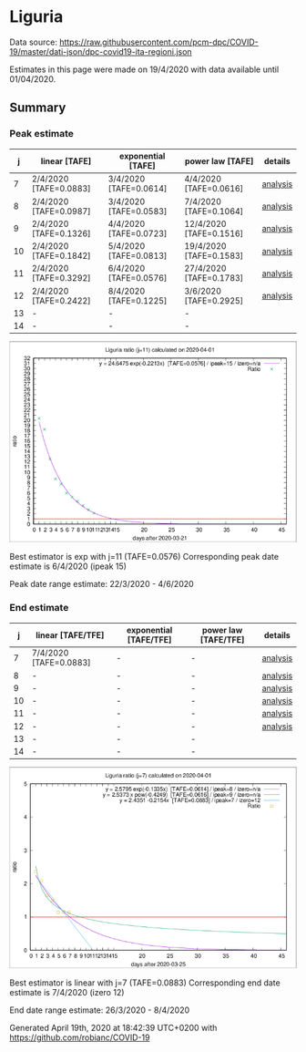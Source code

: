 # Liguria


Data source: https://raw.githubusercontent.com/pcm-dpc/COVID-19/master/dati-json/dpc-covid19-ita-regioni.json

Estimates in this page were made on 19/4/2020 with data available until 01/04/2020.


## Summary 

### Peak estimate 
|j|linear [TAFE]|exponential [TAFE]|power law [TAFE]|details|
|---|----|-----------|---------|-------|
|7|2/4/2020 [TAFE=0.0883]|3/4/2020 [TAFE=0.0614]|4/4/2020 [TAFE=0.0616]|[analysis](COVID-19_liguria_j7_2020-04-01.md)|
|8|2/4/2020 [TAFE=0.0987]|3/4/2020 [TAFE=0.0583]|7/4/2020 [TAFE=0.1064]|[analysis](COVID-19_liguria_j8_2020-04-01.md)|
|9|2/4/2020 [TAFE=0.1326]|4/4/2020 [TAFE=0.0723]|12/4/2020 [TAFE=0.1516]|[analysis](COVID-19_liguria_j9_2020-04-01.md)|
|10|2/4/2020 [TAFE=0.1842]|5/4/2020 [TAFE=0.0813]|19/4/2020 [TAFE=0.1583]|[analysis](COVID-19_liguria_j10_2020-04-01.md)|
|11|2/4/2020 [TAFE=0.3292]|6/4/2020 [TAFE=0.0576]|27/4/2020 [TAFE=0.1783]|[analysis](COVID-19_liguria_j11_2020-04-01.md)|
|12|2/4/2020 [TAFE=0.2422]|8/4/2020 [TAFE=0.1225]|3/6/2020 [TAFE=0.2925]|[analysis](COVID-19_liguria_j12_2020-04-01.md)|
|13|-|-|-||
|14|-|-|-||

![best peak estimate](COVID-19_liguria_j11_2020-04-01.png)

Best estimator is exp with j=11 (TAFE=0.0576)
Corresponding peak date estimate is 6/4/2020 (ipeak 15)


Peak date range estimate: 22/3/2020 - 4/6/2020

### End estimate 
|j|linear [TAFE/TFE]|exponential [TAFE/TFE]|power law [TAFE/TFE]|details|
|---|----|-----------|---------|-------|
|7|7/4/2020 [TAFE=0.0883]|-|-|[analysis](COVID-19_liguria_j7_2020-04-01.md)|
|8|-|-|-|[analysis](COVID-19_liguria_j8_2020-04-01.md)|
|9|-|-|-|[analysis](COVID-19_liguria_j9_2020-04-01.md)|
|10|-|-|-|[analysis](COVID-19_liguria_j10_2020-04-01.md)|
|11|-|-|-|[analysis](COVID-19_liguria_j11_2020-04-01.md)|
|12|-|-|-|[analysis](COVID-19_liguria_j12_2020-04-01.md)|
|13|-|-|-||
|14|-|-|-||

![best zero estimate](COVID-19_liguria_j7_2020-04-01.png)

Best estimator is linear with j=7 (TAFE=0.0883)
Corresponding end date estimate is 7/4/2020 (izero 12)


End date range estimate: 26/3/2020 - 8/4/2020

Generated April 19th, 2020 at 18:42:39 UTC+0200 with https://github.com/robianc/COVID-19
